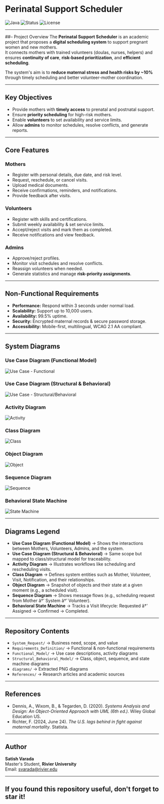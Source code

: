 ﻿# Perinatal Support Scheduler

![Java](https://img.shields.io/badge/Java-Programming-orange?logo=java&logoColor=white&style=for-the-badge)
![Status](https://img.shields.io/badge/Project-Academic%20Research-blue?style=for-the-badge)
![License](https://img.shields.io/badge/License-MIT-lightgrey?style=for-the-badge)

---

##– Project Overview
The **Perinatal Support Scheduler** is an academic project that proposes a **digital scheduling system** to support pregnant women and new mothers.  
It connects mothers with trained volunteers (doulas, nurses, helpers) and ensures **continuity of care**, **risk-based prioritization**, and **efficient scheduling**.

The system's aim is to **reduce maternal stress and health risks by ~10%** through timely scheduling and better volunteer-mother coordination.

---

## Key Objectives
- Provide mothers with **timely access** to prenatal and postnatal support.
- Ensure **priority scheduling** for high-risk mothers.  
- Enable **volunteers** to set availability and service limits.  
- Allow **admins** to monitor schedules, resolve conflicts, and generate reports.  

---

## Core Features
### Mothers
- Register with personal details, due date, and risk level.  
- Request, reschedule, or cancel visits.  
- Upload medical documents.  
- Receive confirmations, reminders, and notifications.  
- Provide feedback after visits.  

### Volunteers
- Register with skills and certifications.  
- Submit weekly availability & set service limits.  
- Accept/reject visits and mark them as completed.  
- Receive notifications and view feedback.  

### Admins
- Approve/reject profiles.  
- Monitor visit schedules and resolve conflicts.  
- Reassign volunteers when needed.  
- Generate statistics and manage **risk-priority assignments**.  

---

## Non-Functional Requirements
- **Performance:** Respond within 3 seconds under normal load.  
- **Scalability:** Support up to 10,000 users.  
- **Availability:** 99.5% uptime.  
- **Security:** Encrypted maternal records & secure password storage.  
- **Accessibility:** Mobile-first, multilingual, WCAG 2.1 AA compliant.  

---

## System Diagrams

### Use Case Diagram (Functional Model)
![Use Case - Functional](diagrams/functional_model_diagram_1.png)

### Use Case Diagram (Structural & Behavioral)
![Use Case - Structural/Behavioral](diagrams/structural_behavioral_model_diagram_1.png)

### Activity Diagram
![Activity](diagrams/functional_model_diagram_2.png)

### Class Diagram
![Class](diagrams/structural_behavioral_model_diagram_2.png)

### Object Diagram
![Object](diagrams/structural_behavioral_model_diagram_3.png)

### Sequence Diagram
![Sequence](diagrams/structural_behavioral_model_diagram_4.png)

### Behavioral State Machine
![State Machine](diagrams/structural_behavioral_model_diagram_5.png)

---

## Diagrams Legend
- **Use Case Diagram (Functional Model)** -> Shows the interactions between Mothers, Volunteers, Admins, and the system.  
- **Use Case Diagram (Structural & Behavioral)** -> Same scope but mapped to class/structural model for traceability.  
- **Activity Diagram** -> Illustrates workflows like scheduling and rescheduling visits.  
- **Class Diagram** -> Defines system entities such as Mother, Volunteer, Visit, Notification, and their relationships.  
- **Object Diagram** -> Snapshot of objects and their state at a given moment (e.g., a scheduled visit).  
- **Sequence Diagram** -> Shows message flows (e.g., scheduling request from Mother â†’ System â†’ Volunteer).  
- **Behavioral State Machine** -> Tracks a Visit lifecycle: Requested â†’ Assigned -> Confirmed -> Completed.  

---

## Repository Contents
- `System_Request/` -> Business need, scope, and value  
- `Requirements_Definition/` -> Functional & non-functional requirements  
- `Functional_Model/` -> Use case descriptions, activity diagrams  
- `Structural_Behavioral_Model/` -> Class, object, sequence, and state machine diagrams  
- `diagrams/` -> Extracted PNG diagrams  
- `References/` -> Research articles and academic sources  

---

## References
- Dennis, A., Wixom, B., & Tegarden, D. (2020). *Systems Analysis and Design: An Object-Oriented Approach with UML (6th ed.)*. Wiley Global Education US.  
- Richter, F. (2024, June 24). *The U.S. lags behind in fight against maternal mortality*. Statista.  

---

## Author
**Satish Varada**  
Master's Student, **Rivier University**  
Email: svarada@rivier.edu 

---

## If you found this repository useful, don't forget to **star it**!
